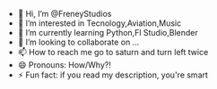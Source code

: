 - 👋 Hi, I’m @FreneyStudios
- 👀 I’m interested in Tecnology,Aviation,Music
- 🌱 I’m currently learning Python,Fl Studio,Blender
- 💞️ I’m looking to collaborate on ...
- 📫 How to reach me go to saturn and turn left twice 
- 😄 Pronouns: How/Why?!
- ⚡ Fun fact: if you read my description, you're smart

<!---
FreneyStudios/FreneyStudios is a ✨ special ✨ repository because its `README.md` (this file) appears on your GitHub profile.
You can click the Preview link to take a look at your changes.
--->
